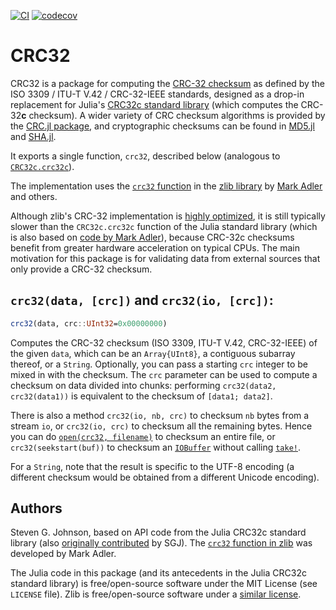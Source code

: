 [![CI](https://github.com/JuliaIO/CRC32.jl/workflows/CI/badge.svg)](https://github.com/JuliaIO/CRC32.jl/actions?query=workflow%3ACI)
[![codecov](https://codecov.io/gh/JuliaIO/CRC32.jl/branch/master/graph/badge.svg?token=qIKzX2I5ZK)](https://codecov.io/gh/JuliaIO/CRC32.jl)

# CRC32

CRC32 is a package for computing the [CRC-32 checksum](https://en.wikipedia.org/wiki/Cyclic_redundancy_check) as defined by
the ISO 3309 / ITU-T V.42 / CRC-32-IEEE standards, designed as a drop-in replacement for
Julia's [CRC32c standard library](https://docs.julialang.org/en/v1/stdlib/CRC32c/) (which computes the CRC-32**c** checksum).   A wider variety of CRC checksum algorithms is provided by the [CRC.jl package](https://github.com/andrewcooke/CRC.jl), and cryptographic checksums can be found in [MD5.jl](https://github.com/JuliaCrypto/MD5.jl) and [SHA.jl](https://github.com/JuliaCrypto/SHA.jl).

It exports a single function, `crc32`, described below (analogous to [`CRC32c.crc32c`](https://docs.julialang.org/en/v1/stdlib/CRC32c/#CRC32c.crc32c)).

The implementation uses the [`crc32` function](https://refspecs.linuxbase.org/LSB_3.0.0/LSB-Core-generic/LSB-Core-generic/zlib-crc32-1.html) in the [zlib library](https://zlib.net/) by [Mark Adler](https://en.wikipedia.org/wiki/Mark_Adler) and others.

Although zlib's CRC-32 implementation is [highly optimized](https://github.com/madler/zlib/blob/04f42ceca40f73e2978b50e93806c2a18c1281fc/crc32.c),
it is still typically slower than the `CRC32c.crc32c` function of the Julia standard
library (which is also based on [code by Mark Adler](https://github.com/JuliaLang/julia/blob/162ee48e1c34b2a2cd797395353f19a7aca21aa2/src/crc32c.c)), because CRC-32c checksums benefit from greater hardware
acceleration on typical CPUs.   The main motivation for this package
is for validating data from external sources that only provide a
CRC-32 checksum.

## `crc32(data, [crc])` and `crc32(io, [crc])`:

```jl
crc32(data, crc::UInt32=0x00000000)
```

Computes the CRC-32 checksum (ISO 3309, ITU-T V.42, CRC-32-IEEE) of the given `data`, which can be
an `Array{UInt8}`, a contiguous subarray thereof, or a `String`.  Optionally, you can pass
a starting `crc` integer to be mixed in with the checksum.  The `crc` parameter
can be used to compute a checksum on data divided into chunks: performing
`crc32(data2, crc32(data1))` is equivalent to the checksum of `[data1; data2]`.

There is also a method `crc32(io, nb, crc)` to checksum `nb` bytes from
a stream `io`, or `crc32(io, crc)` to checksum all the remaining bytes.
Hence you can do [`open(crc32, filename)`](@ref) to checksum an entire file,
or `crc32(seekstart(buf))` to checksum an [`IOBuffer`](@ref) without
calling [`take!`](@ref).

For a `String`, note that the result is specific to the UTF-8 encoding
(a different checksum would be obtained from a different Unicode encoding).

## Authors

Steven G. Johnson, based on API code from the Julia CRC32c standard
library (also [originally contributed](https://github.com/JuliaLang/julia/pull/18297) by SGJ).   The [`crc32` function in zlib](https://github.com/madler/zlib/blob/04f42ceca40f73e2978b50e93806c2a18c1281fc/crc32.c) was
developed by Mark Adler.

The Julia code in this package (and its antecedents in the Julia CRC32c standard library) is free/open-source software under the MIT License (see `LICENSE` file).   Zlib is free/open-source software under a [similar license](https://www.zlib.net/zlib_license.html).
